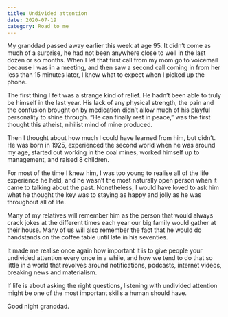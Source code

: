 ```yaml
---
title: Undivided attention
date: 2020-07-19
category: Road to me
---
```


My granddad passed away earlier this week at age 95. It didn’t come as much of a surprise, he had not been anywhere close to well in the last dozen or so months. When I let that first call from my mom go to voicemail because I was in a meeting, and then saw a second call coming in from her less than 15 minutes later, I knew what to expect when I picked up the phone.

The first thing I felt was a strange kind of relief. He hadn’t been able to truly be himself in the last year. His lack of any physical strength, the pain and the confusion brought on by medication didn’t allow much of his playful personality to shine through. “He can finally rest in peace,” was the first thought this atheist, nihilist mind of mine produced.

Then I thought about how much I could have learned from him, but didn’t. He was born in 1925, experienced the second world when he was around my age, started out working in the coal mines, worked himself up to management, and raised 8 children.

For most of the time I knew him, I was too young to realise all of the life experience he held, and he wasn’t the most naturally open person when it came to talking about the past. Nonetheless, I would have loved to ask him what he thought the key was to staying as happy and jolly as he was throughout all of life.

Many of my relatives will remember him as the person that would always crack jokes at the different times each year our big family would gather at their house. Many of us will also remember the fact that he would do handstands on the coffee table until late in his seventies.

It made me realise once again how important it is to give people your undivided attention every once in a while, and how we tend to do that so little in a world that revolves around notifications, podcasts, internet videos, breaking news and materialism.

If life is about asking the right questions, listening with undivided attention might be one of the most important skills a human should have.

Good night granddad.

